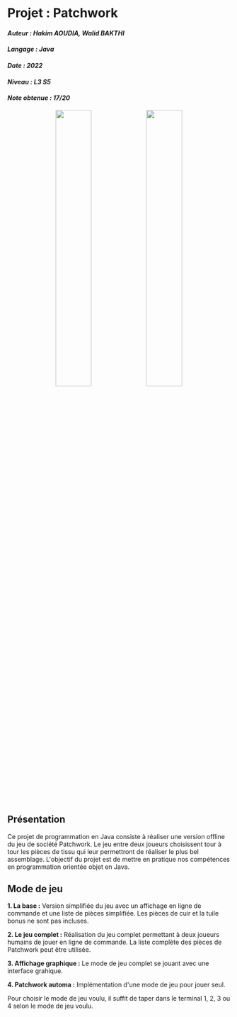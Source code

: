 # Projet : Patchwork
#### *Auteur : Hakim AOUDIA, Walid BAKTHI*
#### *Langage : Java*
#### *Date : 2022*
#### *Niveau : L3 S5*
#### *Note obtenue : 17/20*

<p align="center">
  <img src="" width="40%" height="40%">
  <img src="" width="40%" height="40%">
</p>

## Présentation
Ce projet de programmation en Java consiste à réaliser une version offline du jeu de société Patchwork. Le jeu entre deux joueurs choisissent tour à tour les pièces de tissu qui leur permettront de réaliser le plus bel assemblage.
L'objectif du projet est de mettre en pratique nos compétences en programmation orientée objet en Java.

## Mode de jeu
**1. La base :**
Version simplifiée du jeu avec un affichage en ligne de commande et une liste de pièces simplifiée. Les pièces de cuir et la tuile bonus ne sont pas incluses.

**2. Le jeu complet :**
Réalisation du jeu complet permettant à deux joueurs humains de jouer en ligne de commande. La liste complète des pièces de Patchwork peut être utilisée.

**3. Affichage graphique :**
Le mode de jeu complet se jouant avec une interface grahique.

**4. Patchwork automa :**
Implémentation d'une mode de jeu pour jouer seul.

Pour choisir le mode de jeu voulu, il suffit de taper dans le terminal 1, 2, 3 ou 4 selon le mode de jeu voulu.

